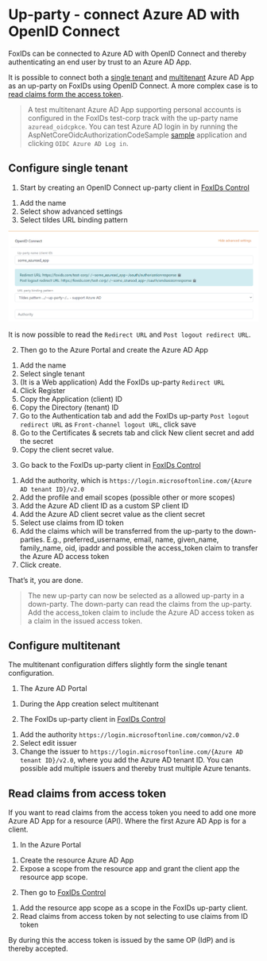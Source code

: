 ﻿# Up-party - connect Azure AD with OpenID Connect

FoxIDs can be connected to Azure AD with OpenID Connect and thereby authenticating an end user by trust to an Azure AD App. 

It is possible to connect both a [single tenant](#configure-single-tenant) and [multitenant](#configure-multitenant) Azure AD App as an up-party on FoxIDs using OpenID Connect. A more complex case is to [read claims form the access token](#read-claims-from-access-token).

> A test multitenant Azure AD App supporting personal accounts is configured in the FoxIDs test-corp track with the up-party name `azuread_oidcpkce`. You can test Azure AD login in by running the AspNetCoreOidcAuthorizationCodeSample [sample](samples) application and clicking `OIDC Azure AD Log in`.

## Configure single tenant

1) Start by creating an OpenID Connect up-party client in [FoxIDs Control](control)

 1. Add the name
 2. Select show advanced settings
 3. Select tildes URL binding pattern

![Read the redirect URLs](images/howto-oidc-azuread-readredirect.png)

It is now possible to read the `Redirect URL` and `Post logout redirect URL`.

2) Then go to the Azure Portal and create the Azure AD App

 1. Add the name
 2. Select single tenant
 3. (It is a Web application) Add the FoxIDs up-party `Redirect URL` 
 4. Click Register
 5. Copy the Application (client) ID
 6. Copy the Directory (tenant) ID
 7. Go to the Authentication tab and add the FoxIDs up-party `Post logout redirect URL` as `Front-channel logout URL`, click save
 8. Go to the Certificates & secrets tab and click New client secret and add the secret
 9. Copy the client secret value.

3) Go back to the FoxIDs up-party client in [FoxIDs Control](control)

 1. Add the authority, which is `https://login.microsoftonline.com/{Azure AD tenant ID}/v2.0`
 2. Add the profile and email scopes (possible other or more scopes)
 3. Add the Azure AD client ID as a custom SP client ID
 4. Add the Azure AD client secret value as the client secret
 5. Select use claims from ID token
 6. Add the claims which will be transferred from the up-party to the down-parties. E.g., preferred_username, email, name, given_name, family_name, oid, ipaddr and possible the access_token claim to transfer the Azure AD access token 
 7. Click create.

That’s it, you are done. 

> The new up-party can now be selected as a allowed up-party in a down-party.
> The down-party can read the claims from the up-party. Add the access_token claim to include the Azure AD access token as a claim in the issued access token.

## Configure multitenant

The multitenant configuration differs slightly form the single tenant configuration.

1) The Azure AD Portal

 1. During the App creation select multitenant

2) The FoxIDs up-party client in [FoxIDs Control](control)

 1. Add the authority `https://login.microsoftonline.com/common/v2.0`
 2. Select edit issuer
 3. Change the issuer to `https://login.microsoftonline.com/{Azure AD tenant ID}/v2.0`, where you add the Azure AD tenant ID. You can possible add multiple issuers and thereby trust multiple Azure tenants.

## Read claims from access token

If you want to read claims from the access token you need to add one more Azure AD App for a resource (API). Where the first Azure AD App is for a client.

1) In the Azure Portal

1. Create the resource Azure AD App 
2. Expose a scope from the resource app and grant the client app the resource app scope.

2) Then go to [FoxIDs Control](control)

1. Add the resource app scope as a scope in the FoxIDs up-party client. 
2. Read claims from access token by not selecting to use claims from ID token

By during this the access token is issued by the same OP (IdP) and is thereby accepted.
